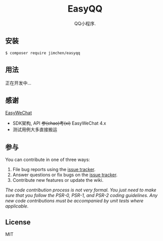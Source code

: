 <h1 align="center"> EasyQQ </h1>

<p align="center"> QQ小程序.</p>

## 安装

```shell
$ composer require jimchen/easyqq
```

## 用法

正在开发中...

## 感谢

[EasyWeChat](https://github.com/w7corp/easywechat)

- SDK架构, API ~~参(chao)考(xi)~~ EasyWeChat 4.x
- 测试用例大多直接搬运

## 参与

You can contribute in one of three ways:

1. File bug reports using the [issue tracker](https://github.com/jimchen/easyqq/issues).
2. Answer questions or fix bugs on the [issue tracker](https://github.com/jimchen/easyqq/issues).
3. Contribute new features or update the wiki.

_The code contribution process is not very formal. You just need to make sure that you follow the PSR-0, PSR-1, and
PSR-2 coding guidelines. Any new code contributions must be accompanied by unit tests where applicable._

## License

MIT